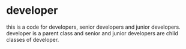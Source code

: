 # developer
this is a code for developers, senior developers and junior developers. developer is a parent class and senior and junior developers are child classes of developer.
